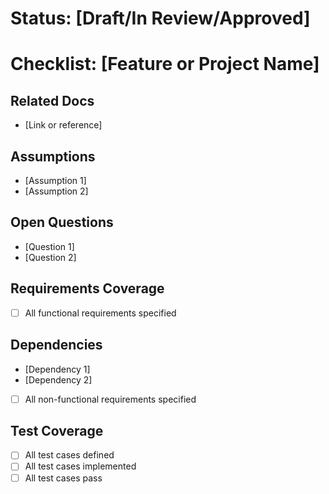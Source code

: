 
# Status: [Draft/In Review/Approved]

# Checklist: [Feature or Project Name]

## Related Docs
- [Link or reference]

## Assumptions
- [Assumption 1]
- [Assumption 2]

## Open Questions
- [Question 1]
- [Question 2]

## Requirements Coverage
- [ ] All functional requirements specified
## Dependencies
- [Dependency 1]
- [Dependency 2]
- [ ] All non-functional requirements specified

## Test Coverage
- [ ] All test cases defined
- [ ] All test cases implemented
- [ ] All test cases pass
